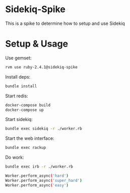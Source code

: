 # Sidekiq-Spike

This is a spike to determine how to setup and use Sidekiq

# Setup & Usage

Use gemset:
```bash
rvm use ruby-2.4.1@sidekiq-spike
```

Install deps:
```bash
bundle install
```

Start redis:
```bash
docker-compose build
docker-compose up
```

Start sidekiq:
```bash
bundle exec sidekiq -r ./worker.rb
```

Start the web interface:
```bash
bundle exec rackup
```

Do work:
```bash
bundle exec irb -r ./worker.rb

Worker.perform_async('hard')
Worker.perform_async('super_hard')
Worker.perform_async('easy')
```
